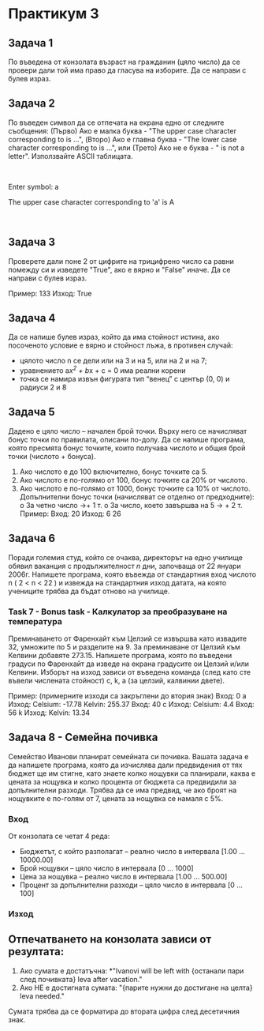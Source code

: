 <h1> Практикум 3 </h1>

Задача 1
--------

По въведена от конзолата възраст на гражданин (цяло число) да се провери дали той има право да гласува на изборите. Да се направи с булев израз.

<h2> Задача 2 </h2>
<p>По въведен символ да се отпечата на екрана едно от следните съобщения: (Първо) Ако е малка буква - "The upper case character corresponding to is ...", (Второ) Ако е главна буква - "The lower case character corresponding to is ...", или (Трето) Ако не е буква - " is not a letter". Използвайте ASCII таблицата.</p>
</br>
<p> Enter symbol: a</p>
<p>The upper case character corresponding to 'a' is A</p>
</br>

## Задача 3
Проверете дали поне 2 от цифрите на трицифрено число са равни помежду си и изведете "True", ако е вярно и "False" иначе. Да се направи с булев израз.

Пример: 133 Изход: True

Задача 4
---------
Да се напише булев израз, който да има стойност истина, ако посоченото условие е вярно и стойност лъжа, в противен случай:

* цялото число n се дели или на 3 и на 5, или на 2 и на 7;
* уравнението a*x<sup>2</sup> + b*x + c = 0 има реални корени
* точка се намира извън фигурата  тип “венец” с център (0, 0) и радиуси 2 и 8

Задача 5
--------

Дадено е цяло число – начален брой точки. Върху него се начисляват бонус точки по правилата, описани по-долу. Да се напише програма, която пресмята бонус точките, които получава числото и общия брой точки (числото + бонуса).
1. Ако числото е до 100 включително, бонус точките са 5.
2. Ако числото е по-голямо от 100, бонус точките са 20% от числото.
3. Ако числото е по-голямо от 1000, бонус точките са 10% от числото.
Допълнителни бонус точки (начисляват се отделно от предходните):
o За четно число ->+ 1 т.
o За число, което завършва на 5 -> + 2 т.
Пример:
Вход: 20
Изход: 6
	26

Задача 6
--------

Поради големия студ, който се очаква, директорът на едно училище обявил ваканция с продължителност *n* дни, започваща от 22 януари 2006г. 
Напишете програма, която въвежда от стандартния вход числото n ( 2 < n < 22 ) и извежда на стандартния изход датата, 
на която учениците трябва да бъдат отново на училище.

### Task 7 - Bonus task - Калкулатор за преобразуване на температура

Преминаването от Фаренхайт към Целзий се извършва като извадите 32, умножите по 5 и разделите на 9. За преминаване от Целзий към Келвини добавяте 273.15. 
Напишете програма, която по въведени градуси по Фаренхайт да изведе на екрана градусите ои Целзий и/или Келвини. Изборът на изход зависи от въведена команда (след като сте въвели числената стойност) c, k, a (за целзий, калвинии двете).

Пример:  (примерните изходи са закръглени до втория знак)
Вход: 0 a     Изход: Celsium: -17.78   Kelvin: 255.37
Вход: 40 c   Изход: Celsium: 4.4
Вход: 56 k   Изход: Kelvin: 13.34

Задача 8 - Семейна почивка
--------------------------

Семейство Иванови планират семейната си почивка. Вашата задача е да напишете програма, която да изчислява дали предвидения от тях бюджет ще им стигне, като знаете колко нощувки са планирали, каква е цената за нощувка и колко процента от бюджета са предвидили за допълнителни разходи. Трябва да се има предвид, че ако броят на нощувките е по-голям от 7, цената за нощувка се намаля с 5%.

<h3> Вход </h3>

От конзолата се четат 4 реда:
* Бюджетът, с който разполагат – реално число в интервала [1.00 … 10000.00]
* Брой нощувки – цяло число в интервала [0 … 1000]
* Цена за нощувка – реално число в интервала [1.00 … 500.00]
* Процент за допълнителни разходи – цяло число в интервала [0 … 100]

<h3> Изход </h3>

Отпечатването на конзолата зависи от резултата:
-----

1. Ако сумата е достатъчна:
  *"Ivanovi will be left with {останали пари след почивката} leva after vacation."
2. Ако НЕ е достигната сумата:
  "{парите нужни до достигане на целта} leva needed."

Сумата трябва да се форматира до втората цифра след десетичния знак.
